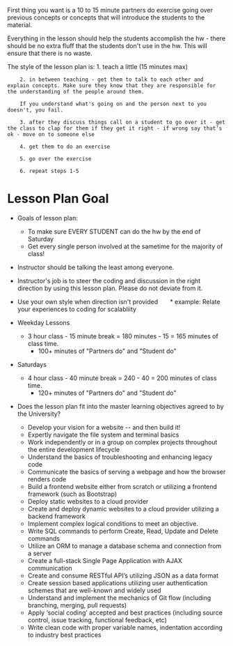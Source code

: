 First thing you want is a 10 to 15 minute partners do exercise going over previous concepts or concepts that will introduce the students to the material.

Everything in the lesson should help the students accomplish the hw - there should be no extra fluff that the students don't use in the hw. This will ensure that there is no waste.

The style of the lesson plan is:
		1. teach a little (15 minutes max)

		2. in between teaching - get them to talk to each other and explain concepts. Make sure they know that they are responsible for the understanding of the people around them.

		If you understand what's going on and the person next to you doesn't, you fail.

		3. after they discuss things call on a student to go over it - get the class to clap for them if they get it right - if wrong say that's ok - move on to someone else

		4. get them to do an exercise

		5. go over the exercise

		6. repeat steps 1-5



# Lesson Plan Goal
* Goals of lesson plan: 
	* To make sure EVERY STUDENT can do the hw by the end of Saturday
	* Get every single person involved at the sametime for the majority of class! 

* Instructor should be talking the least among everyone.

* Instructor's job is to steer the coding and discussion in the right direction by using this lesson plan. Please do not deviate from it. 

* Use your own style when direction isn't provided
&nbsp;&nbsp;&nbsp;&nbsp;&nbsp;&nbsp;* example: Relate your experiences to coding for scalabliity

* Weekday Lessons
	* 3 hour class - 15 minute break = 180 minutes - 15 = 165 minutes of class time.
		* 100+ minutes of "Partners do" and "Student do"
* Saturdays
	* 4 hour class - 40 minute break = 240 - 40 = 200 minutes of class time.
		* 120+ minutes of "Partners do" and "Student do"

* Does the lesson plan fit into the master learning objectives agreed to by the University?
	* Develop your vision for a website -- and then build it!
	* Expertly navigate the file system and terminal basics
	* Work independently or in a group on complex projects throughout the entire development lifecycle
	* Understand the basics of troubleshooting and enhancing legacy code
	* Communicate the basics of serving a webpage and how the browser renders code
	* Build a frontend website either from scratch or utilizing a frontend framework (such as Bootstrap)
	* Deploy static websites to a cloud provider
	* Create and deploy dynamic websites to a cloud provider utilizing a backend framework
	* Implement complex logical conditions to meet an objective.
	* Write SQL commands to perform Create, Read, Update and Delete commands
	* Utilize an ORM to manage a database schema and connection from a server
	* Create a full-stack Single Page Application with AJAX communication
	* Create and consume RESTful API’s utilizing JSON as a data format
	* Create session based applications utilizing user authentication schemes that are well-known and widely used
	* Understand and implement the mechanics of Git flow (including branching, merging, pull requests)
	* Apply ‘social coding’ accepted and best practices (including source control, issue tracking, functional feedback, etc)
	* Write clean code with proper variable names, indentation according to industry best practices